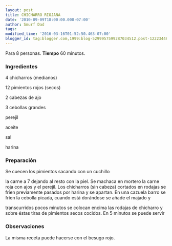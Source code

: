 ```yaml
---
layout: post
title: CHICHARRO RIOJANA
date: '2010-09-09T18:00:00.000-07:00'
author: Smurf Dad
tags: 
modified_time: '2016-03-16T01:52:50.463-07:00'
blogger_id: tag:blogger.com,1999:blog-5299957599287034512.post-1222344613398292432
---
```


Para 8 personas.
<b>Tiempo</b> 60 minutos.

<h3>Ingredientes</h3>

4 chicharros (medianos)

12 pimientos rojos (secos)

2 cabezas de ajo

3 cebollas grandes

perejil

aceite

sal

harina

<h3>Preparación</h3>

Se cuecen los pimientos sacando con un cuchillo

la carne a 7 dejando al resto con la piel. Se machaca en mortero la carne roja con ajos y el perejil. Los chicharros (sin cabeza) cortados en rodajas se fríen previamente pasados por harina y se apartan. En una cazuela barro se fríen la cebolla picada, cuando está dorándose se añade el majado y

transcurridos pocos minutos se colocan encima las rodajas de chicharro y sobre éstas tiras de pimientos secos cocidos. En 5 minutos se puede servir

<h3>Observaciones</h3>

La misma receta puede hacerse con el besugo rojo.

